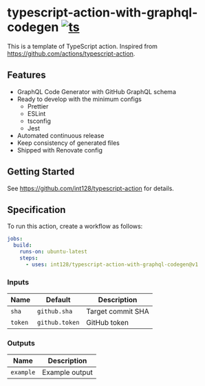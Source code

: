 # typescript-action-with-graphql-codegen [![ts](https://github.com/int128/typescript-action-with-graphql-codegen/actions/workflows/ts.yaml/badge.svg)](https://github.com/int128/typescript-action-with-graphql-codegen/actions/workflows/ts.yaml)

This is a template of TypeScript action.
Inspired from https://github.com/actions/typescript-action.

## Features

- GraphQL Code Generator with GitHub GraphQL schema
- Ready to develop with the minimum configs
  - Prettier
  - ESLint
  - tsconfig
  - Jest
- Automated continuous release
- Keep consistency of generated files
- Shipped with Renovate config

## Getting Started

See https://github.com/int128/typescript-action for details.

## Specification

To run this action, create a workflow as follows:

```yaml
jobs:
  build:
    runs-on: ubuntu-latest
    steps:
      - uses: int128/typescript-action-with-graphql-codegen@v1
```

### Inputs

| Name    | Default        | Description       |
| ------- | -------------- | ----------------- |
| `sha`   | `github.sha`   | Target commit SHA |
| `token` | `github.token` | GitHub token      |

### Outputs

| Name      | Description    |
| --------- | -------------- |
| `example` | Example output |
